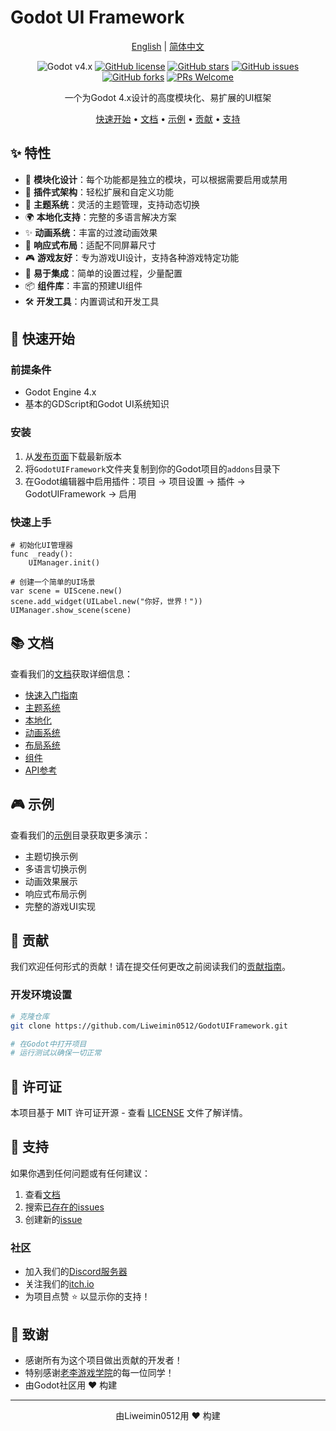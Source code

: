 # Godot UI Framework

<div align="center">

[English](README.md) | [简体中文](README_zh.md)

![Godot v4.x](https://img.shields.io/badge/Godot-v4.x-478cbf?logo=godot-engine&logoColor=white)
[![GitHub license](https://img.shields.io/github/license/Liweimin0512/GodotUIFramework)](LICENSE)
[![GitHub stars](https://img.shields.io/github/stars/Liweimin0512/GodotUIFramework)](https://github.com/Liweimin0512/GodotUIFramework/stargazers)
[![GitHub issues](https://img.shields.io/github/issues/Liweimin0512/GodotUIFramework)](https://github.com/Liweimin0512/GodotUIFramework/issues)
[![GitHub forks](https://img.shields.io/github/forks/Liweimin0512/GodotUIFramework)](https://github.com/Liweimin0512/GodotUIFramework/network)
[![PRs Welcome](https://img.shields.io/badge/PRs-welcome-brightgreen.svg)](CONTRIBUTING.md)

一个为Godot 4.x设计的高度模块化、易扩展的UI框架

[快速开始](#快速开始) •
[文档](#文档) •
[示例](#示例) •
[贡献](CONTRIBUTING.md) •
[支持](#支持)

</div>

## ✨ 特性

- 🎯 **模块化设计**：每个功能都是独立的模块，可以根据需要启用或禁用
- 🔌 **插件式架构**：轻松扩展和自定义功能
- 🎨 **主题系统**：灵活的主题管理，支持动态切换
- 🌍 **本地化支持**：完整的多语言解决方案
- ✨ **动画系统**：丰富的过渡动画效果
- 📱 **响应式布局**：适配不同屏幕尺寸
- 🎮 **游戏友好**：专为游戏UI设计，支持各种游戏特定功能
- 🔧 **易于集成**：简单的设置过程，少量配置
- 📦 **组件库**：丰富的预建UI组件
- 🛠️ **开发工具**：内置调试和开发工具

## 🚀 快速开始

### 前提条件

- Godot Engine 4.x
- 基本的GDScript和Godot UI系统知识

### 安装

1. 从[发布页面](https://github.com/Liweimin0512/GodotUIFramework/releases)下载最新版本
2. 将`GodotUIFramework`文件夹复制到你的Godot项目的`addons`目录下
3. 在Godot编辑器中启用插件：项目 -> 项目设置 -> 插件 -> GodotUIFramework -> 启用

### 快速上手

```gdscript
# 初始化UI管理器
func _ready():
	UIManager.init()
	
# 创建一个简单的UI场景
var scene = UIScene.new()
scene.add_widget(UILabel.new("你好，世界！"))
UIManager.show_scene(scene)
```

## 📚 文档

查看我们的[文档](docs/)获取详细信息：

- [快速入门指南](docs/getting_started.md)
- [主题系统](docs/theme.md)
- [本地化](docs/localization.md)
- [动画系统](docs/transition.md)
- [布局系统](docs/layout.md)
- [组件](docs/widgets.md)
- [API参考](docs/api.md)

## 🎮 示例

查看我们的[示例](examples/)目录获取更多演示：

- 主题切换示例
- 多语言切换示例
- 动画效果展示
- 响应式布局示例
- 完整的游戏UI实现

## 🤝 贡献

我们欢迎任何形式的贡献！请在提交任何更改之前阅读我们的[贡献指南](CONTRIBUTING.md)。

### 开发环境设置

```bash
# 克隆仓库
git clone https://github.com/Liweimin0512/GodotUIFramework.git

# 在Godot中打开项目
# 运行测试以确保一切正常
```

## 📄 许可证

本项目基于 MIT 许可证开源 - 查看 [LICENSE](LICENSE) 文件了解详情。

## 💖 支持

如果你遇到任何问题或有任何建议：

1. 查看[文档](docs/)
2. 搜索[已存在的issues](https://github.com/Liweimin0512/GodotUIFramework/issues)
3. 创建新的[issue](https://github.com/Liweimin0512/GodotUIFramework/issues/new)

### 社区

- 加入我们的[Discord服务器](https://discord.gg/97ux5TnY)
- 关注我们的[itch.io](https://godot-li.itch.io/)
- 为项目点赞 ⭐ 以显示你的支持！

## 🙏 致谢

- 感谢所有为这个项目做出贡献的开发者！
- 特别感谢[老李游戏学院](https://wx.zsxq.com/group/28885154818841)的每一位同学！
- 由Godot社区用 ❤️ 构建

---

<div align="center">
由Liweimin0512用 ❤️ 构建
</div>
